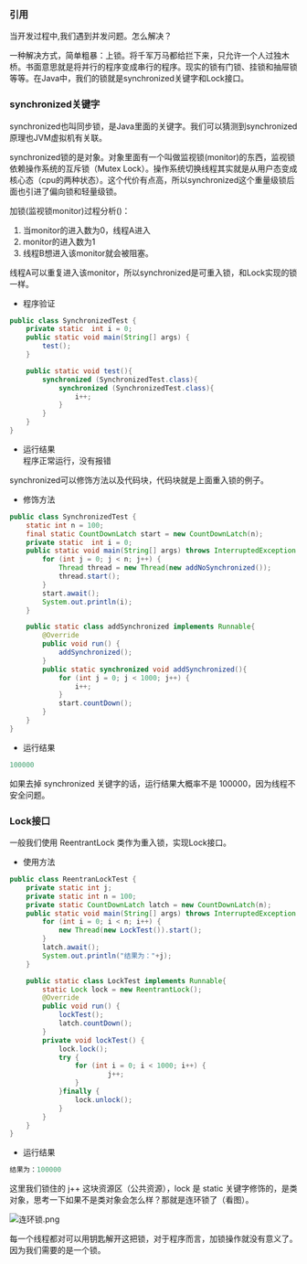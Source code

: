 ### 引用  

当开发过程中,我们遇到并发问题。怎么解决？

一种解决方式，简单粗暴：上锁。将千军万马都给拦下来，只允许一个人过独木桥。书面意思就是将并行的程序变成串行的程序。现实的锁有门锁、挂锁和抽屉锁等等。在Java中，我们的锁就是synchronized关键字和Lock接口。

### synchronized关键字

synchronized也叫同步锁，是Java里面的关键字。我们可以猜测到synchronized原理也JVM虚拟机有关联。

synchronized锁的是对象。对象里面有一个叫做监视锁(monitor)的东西，监视锁依赖操作系统的互斥锁（Mutex Lock）。操作系统切换线程其实就是从用户态变成核心态（cpu的两种状态）。这个代价有点高，所以synchronized这个重量级锁后面也引进了偏向锁和轻量级锁。

加锁(监视锁monitor)过程分析()：
1. 当monitor的进入数为0，线程A进入
2. monitor的进入数为1
3. 线程B想进入该monitor就会被阻塞。

线程A可以重复进入该monitor，所以synchronized是可重入锁，和Lock实现的锁一样。

- 程序验证

```java
public class SynchronizedTest {
    private static  int i = 0;
    public static void main(String[] args) {
        test();
    }

    public static void test(){
        synchronized (SynchronizedTest.class){
            synchronized (SynchronizedTest.class){
                i++;
            }
        }
    }
}
```

- 运行结果  
程序正常运行，没有报错

synchronized可以修饰方法以及代码块，代码块就是上面重入锁的例子。

- 修饰方法

```java
public class SynchronizedTest {
    static int n = 100;
    final static CountDownLatch start = new CountDownLatch(n);
    private static  int i = 0;
    public static void main(String[] args) throws InterruptedException {
        for (int j = 0; j < n; j++) {
            Thread thread = new Thread(new addNoSynchronized());
            thread.start();
        }
        start.await();
        System.out.println(i);
    }

    public static class addSynchronized implements Runnable{
        @Override
        public void run() {
            addSynchronized();
        }
        public static synchronized void addSynchronized(){
            for (int j = 0; j < 1000; j++) {
                i++;
            }
            start.countDown();
        }
    }
}

```

- 运行结果

```java
100000
```

如果去掉 synchronized 关键字的话，运行结果大概率不是 100000，因为线程不安全问题。



### Lock接口

一般我们使用 ReentrantLock 类作为重入锁，实现Lock接口。

- 使用方法

```java
public class ReentranLockTest {
    private static int j;
    private static int n = 100;
    private static CountDownLatch latch = new CountDownLatch(n);
    public static void main(String[] args) throws InterruptedException {
        for (int i = 0; i < n; i++) {
            new Thread(new LockTest()).start();
        }
        latch.await();
        System.out.println("结果为："+j);
    }

    public static class LockTest implements Runnable{
        static Lock lock = new ReentrantLock();
        @Override
        public void run() {
            lockTest();
            latch.countDown();
        }
        private void lockTest() {
            lock.lock();
            try {
                for (int i = 0; i < 1000; i++) {
                        j++;
                }
            }finally {
                lock.unlock();
            }
        }
    }
}
```

- 运行结果

```java
结果为：100000
```

这里我们锁住的 j++ 这块资源区（公共资源），lock 是 static 关键字修饰的，是类对象，思考一下如果不是类对象会怎么样？那就是连环锁了（看图）。

![连环锁.png](http://q1rr6rhl9.bkt.clouddn.com/连环锁.png)

每一个线程都对可以用钥匙解开这把锁，对于程序而言，加锁操作就没有意义了。因为我们需要的是一个锁。



